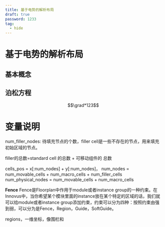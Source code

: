 ```yaml
---
title: 基于电势的解析布局
draft: true
password: 1233
tag:
  - hide
---
```

# 基于电势的解析布局

## 基本概念

## 泊松方程
$$\grad*123$$
# 变量说明

num_filler_nodes:  待填充节点的个数，filler cell是一些不存在的节点，用来填充初始区域的节点。

filler的总数=standard cell 的总数 + 可移动组件的 总数

cells_pos = x[:num_nodes] + y[:num_nodes]，
num_nodes = num_movable_cells + num_macro_cells + num_filler_cells
num_physical_nodes = num_movable_cells + num_macro_cells

**Fence**
Fence是Floorplan中作用于module或者instance group的一种约束。在Innovus中，当你希望某个模块里面的instance放在某个特定的区域的话，我们就可以给module或者instance group添加约束，约束可以分为四种：按照约束由强到弱，可以分为是Fence，Region，Guide，SoftGuide。

regions，一维坐标，像围栏和
